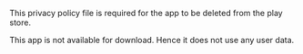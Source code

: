 This privacy policy file is required for the app to be deleted from the play store.

This app is not available for download. 
Hence it does not use any user data.



